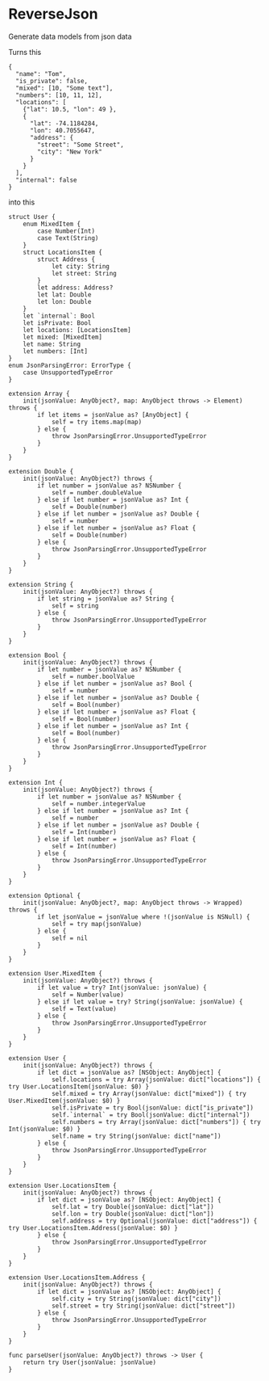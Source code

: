 # ReverseJson
Generate data models from json data

Turns this

	{
	  "name": "Tom",
	  "is_private": false,
	  "mixed": [10, "Some text"],
	  "numbers": [10, 11, 12],
	  "locations": [
	    {"lat": 10.5, "lon": 49 },
	    {
	      "lat": -74.1184284,
	      "lon": 40.7055647,
	      "address": {
	        "street": "Some Street",
	        "city": "New York"
	      }
	    }
	  ],
	  "internal": false
	}

into this

	struct User {
	    enum MixedItem {
	        case Number(Int)
	        case Text(String)
	    }
	    struct LocationsItem {
	        struct Address {
	            let city: String
	            let street: String
	        }
	        let address: Address?
	        let lat: Double
	        let lon: Double
	    }
	    let `internal`: Bool
	    let isPrivate: Bool
	    let locations: [LocationsItem]
	    let mixed: [MixedItem]
	    let name: String
	    let numbers: [Int]
	}
	enum JsonParsingError: ErrorType {
	    case UnsupportedTypeError
	}

	extension Array {
	    init(jsonValue: AnyObject?, map: AnyObject throws -> Element) throws {
	        if let items = jsonValue as? [AnyObject] {
	            self = try items.map(map)
	        } else {
	            throw JsonParsingError.UnsupportedTypeError
	        }
	    }
	}

	extension Double {
	    init(jsonValue: AnyObject?) throws {
	        if let number = jsonValue as? NSNumber {
	            self = number.doubleValue
	        } else if let number = jsonValue as? Int {
	            self = Double(number)
	        } else if let number = jsonValue as? Double {
	            self = number
	        } else if let number = jsonValue as? Float {
	            self = Double(number)
	        } else {
	            throw JsonParsingError.UnsupportedTypeError
	        }
	    }
	}

	extension String {
	    init(jsonValue: AnyObject?) throws {
	        if let string = jsonValue as? String {
	            self = string
	        } else {
	            throw JsonParsingError.UnsupportedTypeError
	        }
	    }
	}

	extension Bool {
	    init(jsonValue: AnyObject?) throws {
	        if let number = jsonValue as? NSNumber {
	            self = number.boolValue
	        } else if let number = jsonValue as? Bool {
	            self = number
	        } else if let number = jsonValue as? Double {
	            self = Bool(number)
	        } else if let number = jsonValue as? Float {
	            self = Bool(number)
	        } else if let number = jsonValue as? Int {
	            self = Bool(number)
	        } else {
	            throw JsonParsingError.UnsupportedTypeError
	        }
	    }
	}

	extension Int {
	    init(jsonValue: AnyObject?) throws {
	        if let number = jsonValue as? NSNumber {
	            self = number.integerValue
	        } else if let number = jsonValue as? Int {
	            self = number
	        } else if let number = jsonValue as? Double {
	            self = Int(number)
	        } else if let number = jsonValue as? Float {
	            self = Int(number)
	        } else {
	            throw JsonParsingError.UnsupportedTypeError
	        }
	    }
	}

	extension Optional {
	    init(jsonValue: AnyObject?, map: AnyObject throws -> Wrapped) throws {
	        if let jsonValue = jsonValue where !(jsonValue is NSNull) {
	            self = try map(jsonValue)
	        } else {
	            self = nil
	        }
	    }
	}

	extension User.MixedItem {
	    init(jsonValue: AnyObject?) throws {
	        if let value = try? Int(jsonValue: jsonValue) {
	            self = Number(value)
	        } else if let value = try? String(jsonValue: jsonValue) {
	            self = Text(value)
	        } else {
	            throw JsonParsingError.UnsupportedTypeError
	        }
	    }
	}

	extension User {
	    init(jsonValue: AnyObject?) throws {
	        if let dict = jsonValue as? [NSObject: AnyObject] {
	            self.locations = try Array(jsonValue: dict["locations"]) { try User.LocationsItem(jsonValue: $0) }
	            self.mixed = try Array(jsonValue: dict["mixed"]) { try User.MixedItem(jsonValue: $0) }
	            self.isPrivate = try Bool(jsonValue: dict["is_private"])
	            self.`internal` = try Bool(jsonValue: dict["internal"])
	            self.numbers = try Array(jsonValue: dict["numbers"]) { try Int(jsonValue: $0) }
	            self.name = try String(jsonValue: dict["name"])
	        } else {
	            throw JsonParsingError.UnsupportedTypeError
	        }
	    }
	}

	extension User.LocationsItem {
	    init(jsonValue: AnyObject?) throws {
	        if let dict = jsonValue as? [NSObject: AnyObject] {
	            self.lat = try Double(jsonValue: dict["lat"])
	            self.lon = try Double(jsonValue: dict["lon"])
	            self.address = try Optional(jsonValue: dict["address"]) { try User.LocationsItem.Address(jsonValue: $0) }
	        } else {
	            throw JsonParsingError.UnsupportedTypeError
	        }
	    }
	}

	extension User.LocationsItem.Address {
	    init(jsonValue: AnyObject?) throws {
	        if let dict = jsonValue as? [NSObject: AnyObject] {
	            self.city = try String(jsonValue: dict["city"])
	            self.street = try String(jsonValue: dict["street"])
	        } else {
	            throw JsonParsingError.UnsupportedTypeError
	        }
	    }
	}

	func parseUser(jsonValue: AnyObject?) throws -> User {
	    return try User(jsonValue: jsonValue)
	}
